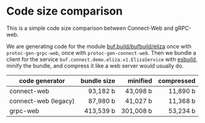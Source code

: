 # Code size comparison

This is a simple code size comparison between Connect-Web and gRPC-web.

We are generating code for the module [buf.build/bufbuild/eliza](https://buf.build/bufbuild/eliza)
once with `protoc-gen-grpc-web`, once with `protoc-gen-connect-web`. 
Then we bundle a client for the service `buf.connect.demo.eliza.v1.ElizaService` 
with [esbuild](https://esbuild.github.io/), minify the bundle, and compress 
it like a web server would usually do.

| code generator | bundle size        | minified               | compressed           |
|----------------|-------------------:|-----------------------:|---------------------:|
| connect-web    | 93,182 b | 43,098 b | 11,890 b |
| connect-web (legacy) | 87,980 b | 41,027 b | 11,368 b |
| grpc-web       | 413,539 b    | 301,008 b    | 53,234 b |
